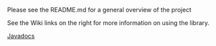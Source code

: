 Please see the README.md for a general overview of the project

See the Wiki links on the right for more information on using the library.

[Javadocs](http://requery.github.io/javadoc/)